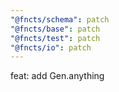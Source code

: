 ```yaml
---
"@fncts/schema": patch
"@fncts/base": patch
"@fncts/test": patch
"@fncts/io": patch
---
```


feat: add Gen.anything
